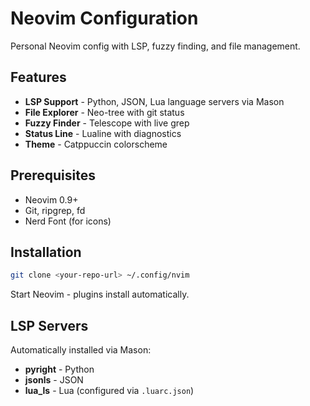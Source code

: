 # Neovim Configuration

Personal Neovim config with LSP, fuzzy finding, and file management.

## Features

- **LSP Support** - Python, JSON, Lua language servers via Mason
- **File Explorer** - Neo-tree with git status
- **Fuzzy Finder** - Telescope with live grep
- **Status Line** - Lualine with diagnostics
- **Theme** - Catppuccin colorscheme

## Prerequisites

- Neovim 0.9+
- Git, ripgrep, fd
- Nerd Font (for icons)

## Installation

```sh
git clone <your-repo-url> ~/.config/nvim
```

Start Neovim - plugins install automatically.

## LSP Servers

Automatically installed via Mason:
- **pyright** - Python
- **jsonls** - JSON  
- **lua_ls** - Lua (configured via `.luarc.json`)
